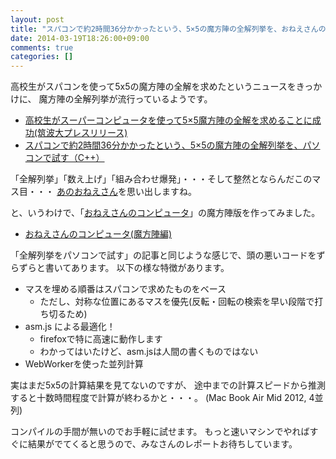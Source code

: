 ```yaml
---
layout: post
title: "スパコンで約2時間36分かかったという、5×5の魔方陣の全解列挙を、おねえさんのコンピュータで試す"
date: 2014-03-19T18:26:00+09:00
comments: true
categories: []
---
```


高校生がスパコンを使って5x5の魔方陣の全解を求めたというニュースをきっかけに、
魔方陣の全解列挙が流行っているようです。

- [高校生がスーパーコンピュータを使って5×5魔方陣の全解を求めることに成功(筑波大プレスリリース)](http://www.ccs.tsukuba.ac.jp/pr/media/140228_press)
- [スパコンで約2時間36分かかったという、5×5の魔方陣の全解列挙を、パソコンで試す（C++）](http://blog.unfindable.net/archives/7179)

「全解列挙」「数え上げ」「組み合わせ爆発」・・・そして整然とならんだこのマス目・・・
[あのおねえさん](http://www.youtube.com/watch?v=Q4gTV4r0zRs)を思い出しますね。

<!-- More -->

と、いうわけで、「[おねえさんのコンピュータ](http://shogo82148.github.io/letscount)」の魔方陣版を作ってみました。

- [おねえさんのコンピュータ(魔方陣編)](http://shogo82148.github.io/letscount-magic-square)

「全解列挙をパソコンで試す」の記事と同じような感じで、頭の悪いコードをずらずらと書いてあります。
以下の様な特徴があります。

- マスを埋める順番はスパコンで求めたものをベース
  - ただし、対称な位置にあるマスを優先(反転・回転の検索を早い段階で打ち切るため)
- asm.js による最適化！
  - firefoxで特に高速に動作します
  - わかってはいたけど、asm.jsは人間の書くものではない
- WebWorkerを使った並列計算

実はまだ5x5の計算結果を見てないのですが、
途中までの計算スピードから推測すると十数時間程度で計算が終わるかと・・・。
(Mac Book Air Mid 2012, 4並列)

コンパイルの手間が無いのでお手軽に試せます。
もっと速いマシンでやればすぐに結果がでてくると思うので、みなさんのレポートお待ちしています。
